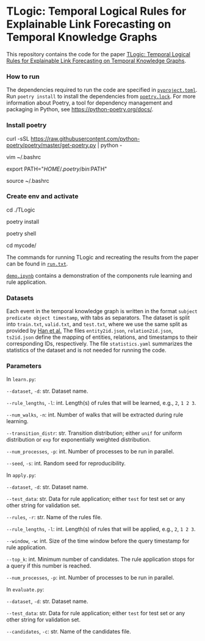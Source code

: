 # TLogic: Temporal Logical Rules for Explainable Link Forecasting on Temporal Knowledge Graphs

This repository contains the code for the paper [TLogic: Temporal Logical Rules for Explainable Link Forecasting on Temporal Knowledge Graphs](https://arxiv.org/abs/2112.08025).


<h3> How to run </h3>

The dependencies required to run the code are specified in [`pyproject.toml`](https://github.com/liu-yushan/TLogic/blob/main/pyproject.toml). Run `poetry install` to install the dependencies from [`poetry.lock`](https://github.com/liu-yushan/TLogic/blob/main/poetry.lock). For more information about Poetry, a tool for dependency management and packaging in Python, see https://python-poetry.org/docs/.

<h3> Install poetry </h3>

curl -sSL https://raw.githubusercontent.com/python-poetry/poetry/master/get-poetry.py | python -

vim ~/.bashrc

export PATH="$HOME/.poetry/bin:$PATH"

source ~/.bashrc

<h3> Create env and activate </h3>

cd ./TLogic

poetry install

poetry shell

cd mycode/


The commands for running TLogic and recreating the results from the paper can be found in [`run.txt`](https://github.com/liu-yushan/TLogic/blob/main/mycode/run.txt).

[`demo.ipynb`](https://github.com/liu-yushan/TLogic/blob/main/mycode/demo.ipynb) contains a demonstration of the components rule learning and rule application.


<h3> Datasets </h3>

Each event in the temporal knowledge graph is written in the format `subject predicate object timestamp`, with tabs as separators.
The dataset is split into `train.txt`, `valid.txt`, and `test.txt`, where we use the same split as provided by [Han et al.](https://github.com/TemporalKGTeam/xERTE)
The files `entity2id.json`, `relation2id.json`, `ts2id.json` define the mapping of entities, relations, and timestamps to their corresponding IDs, respectively.
The file `statistics.yaml` summarizes the statistics of the dataset and is not needed for running the code.


<h3> Parameters </h3>

In `learn.py`:

`--dataset`, `-d`: str. Dataset name.

`--rule_lengths`, `-l`: int. Length(s) of rules that will be learned, e.g., `2`, `1 2 3`.

`--num_walks`, `-n`: int. Number of walks that will be extracted during rule learning.

`--transition_distr`: str. Transition distribution; either `unif` for uniform distribution or `exp` for exponentially weighted distribution.

`--num_processes`, `-p`: int. Number of processes to be run in parallel.

`--seed`, `-s`: int. Random seed for reproducibility.


In `apply.py`:

`--dataset`, `-d`: str. Dataset name.

`--test_data`: str. Data for rule application; either `test` for test set or any other string for validation set.

`--rules`, `-r`: str. Name of the rules file.

`--rule_lengths`, `-l`: int. Length(s) of rules that will be applied, e.g., `2`, `1 2 3`.

`--window`, `-w`: int. Size of the time window before the query timestamp for rule application.

`--top_k`: int. Minimum number of candidates. The rule application stops for a query if this number is reached.

`--num_processes`, `-p`: int. Number of processes to be run in parallel.


In `evaluate.py`:

`--dataset`, `-d`: str. Dataset name.

`--test_data`: str. Data for rule application; either `test` for test set or any other string for validation set.

`--candidates`, `-c`: str. Name of the candidates file.
